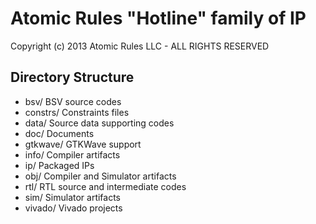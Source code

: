 Atomic Rules "Hotline" family of IP
=====================
Copyright (c) 2013 Atomic Rules LLC - ALL RIGHTS RESERVED

Directory Structure
---------------------
- bsv/ BSV source codes
- constrs/ Constraints files
- data/ Source data supporting codes 
- doc/ Documents
- gtkwave/ GTKWave support
- info/ Compiler artifacts
- ip/ Packaged IPs
- obj/ Compiler and Simulator artifacts
- rtl/ RTL source and intermediate codes
- sim/ Simulator artifacts
- vivado/ Vivado projects

